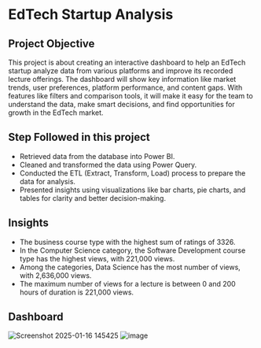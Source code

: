 # EdTech Startup Analysis
## Project Objective
This project is about creating an interactive dashboard to help an EdTech startup analyze data from various platforms and improve its recorded lecture offerings. The dashboard will show key information like market trends, user preferences, platform performance, and content gaps. With features like filters and comparison tools, it will make it easy for the team to understand the data, make smart decisions, and find opportunities for growth in the EdTech market.

## Step Followed in this project
- Retrieved data from the database into Power BI.
- Cleaned and transformed the data using Power Query.
- Conducted the ETL (Extract, Transform, Load) process to prepare the data for analysis.
- Presented insights using visualizations like bar charts, pie charts, and tables for clarity and better decision-making.

## Insights
- The business course type with the highest sum of ratings of 3326.
- In the Computer Science category, the Software Development course type has the highest views, with 221,000 views.
- Among the categories, Data Science has the most number of views, with 2,636,000 views.
- The maximum number of views for a lecture is between 0 and 200 hours of duration is 221,000 views.

## Dashboard
![Screenshot 2025-01-16 145425](https://github.com/user-attachments/assets/bd29ca2b-9281-4337-a51b-7a45ea0c1d92)
![image](https://github.com/user-attachments/assets/8f125c89-7c01-4be2-8b69-f9812a53d179)



